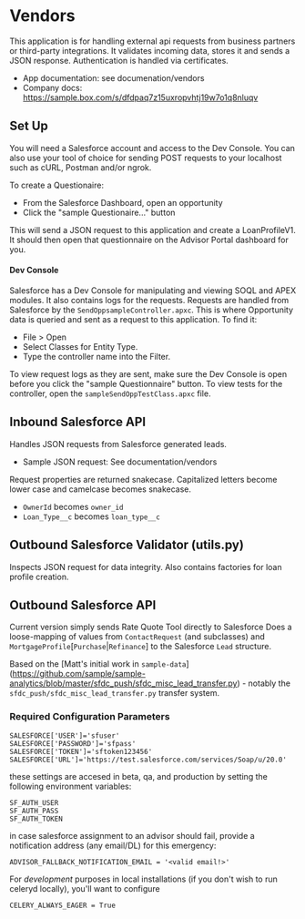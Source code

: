 # Vendors
This application is for handling external api requests from business partners or third-party integrations. It validates incoming data, stores it and sends a JSON response. Authentication is handled via certificates.
- App documentation: see documenation/vendors
- Company docs: https://sample.box.com/s/dfdpaq7z15uxropvhtj19w7o1q8nluqv

## Set Up
You will need a Salesforce account and access to the Dev Console. You can also use your tool of choice for sending POST requests to your localhost such as cURL, Postman and/or ngrok.

To create a Questionaire:
- From the Salesforce Dashboard, open an opportunity
- Click the "sample Questionaire..." button

This will send a JSON request to this application and create a LoanProfileV1. It should then open that questionnaire on the Advisor Portal dashboard for you.

#### Dev Console

Salesforce has a Dev Console for manipulating and viewing SOQL and APEX modules. It also contains logs for the requests. Requests are handled from Salesforce by the `SendOppsampleController.apxc`. This is where Opportunity data is queried and sent as a request to this application. To find it:

- File > Open
- Select Classes for Entity Type.
- Type the controller name into the Filter.

To view request logs as they are sent, make sure the Dev Console is open before you click the "sample Questionnaire" button.
To view tests for the controller, open the `sampleSendOppTestClass.apxc` file.

## Inbound Salesforce API
Handles JSON requests from Salesforce generated leads.
* Sample JSON request: See documentation/vendors

Request properties are returned snakecase. Capitalized letters become lower case and camelcase becomes snakecase.

- `OwnerId` becomes `owner_id`
- `Loan_Type__c` becomes `loan_type__c`

## Outbound Salesforce Validator (utils.py)
Inspects JSON request for data integrity. Also contains factories for loan profile creation.

## Outbound Salesforce API
Current version simply sends Rate Quote Tool directly to Salesforce
Does a loose-mapping of values from `ContactRequest` (and subclasses) and `MortgageProfile`[`Purchase`|`Refinance`] to the Salesforce `Lead` structure.

Based on the [Matt's initial work in `sample-data`] (https://github.com/sample/sample-analytics/blob/master/sfdc_push/sfdc_misc_lead_transfer.py) - notably the `sfdc_push/sfdc_misc_lead_transfer.py` transfer system.

### Required Configuration Parameters

```
SALESFORCE['USER']='sfuser'
SALESFORCE['PASSWORD']='sfpass'
SALESFORCE['TOKEN']='sftoken123456'
SALESFORCE['URL']='https://test.salesforce.com/services/Soap/u/20.0'
```

these settings are accesed in beta, qa, and production by setting the following environment variables:

```
SF_AUTH_USER
SF_AUTH_PASS
SF_AUTH_TOKEN
```

 in case salesforce assignment to an advisor should fail, provide a notification address (any email/DL) for this emergency:

```
ADVISOR_FALLBACK_NOTIFICATION_EMAIL = '<valid email!>'
```

For _development_ purposes in local installations (if you don't wish to run celeryd locally), you'll want to configure

```
CELERY_ALWAYS_EAGER = True
```
